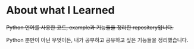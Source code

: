 # About what I Learned
~~Python 언어를 사용한 코드, example과 기능들을 정리한 repository입니다.~~

Python 뿐만이 아닌 무엇이든, 내가 공부하고 공유하고 싶은 기능들을 정리했습니다.

